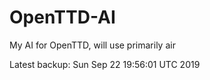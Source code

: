 # OpenTTD-AI
My AI for OpenTTD, will use primarily air

Latest backup: Sun Sep 22 19:56:01 UTC 2019
